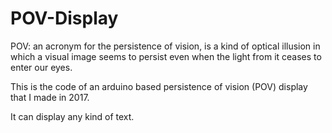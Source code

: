# POV-Display

POV: an acronym for the persistence of vision, is a kind of optical illusion in which a visual image seems to persist even when the light from it ceases to enter our eyes.

This is the code of an arduino based persistence of vision (POV) display that I made in 2017.

It can display any kind of text.
